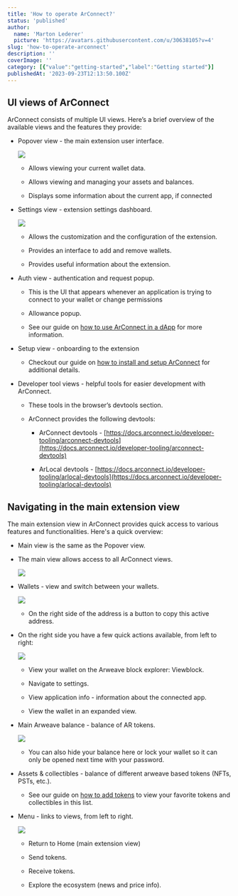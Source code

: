 ```yaml
---
title: 'How to operate ArConnect?'
status: 'published'
author:
  name: 'Marton Lederer'
  picture: 'https://avatars.githubusercontent.com/u/30638105?v=4'
slug: 'how-to-operate-arconnect'
description: ''
coverImage: ''
category: [{"value":"getting-started","label":"Getting started"}]
publishedAt: '2023-09-23T12:13:50.100Z'
---
```


## UI views of ArConnect



ArConnect consists of multiple UI views. Here’s a brief overview of the available views and the features they provide:

- Popover view - the main extension user interface.

    ![](/images/screen-shot-2024-03-28-at-2.35.04-pm-EzMz.png)

    - Allows viewing your current wallet data.

    - Allows viewing and managing your assets and balances.

    - Displays some information about the current app, if connected

    <!-- -->

- Settings view - extension settings dashboard.

    ![](/images/screen-shot-2024-03-28-at-2.35.28-pm-YxNj.png)

    - Allows the customization and the configuration of the extension.

    - Provides an interface to add and remove wallets.

    - Provides useful information about the extension.

    <!-- -->

- Auth view - authentication and request popup.

    - This is the UI that appears whenever an application is trying to connect to your wallet or change permissions

    - Allowance popup.

    - See our guide on [how to use ArConnect in a dApp](https://www.arconnect.io/help/article/how-to-use-arconnect-with-a-dapp) for more information.

    <!-- -->

- Setup view - onboarding to the extension

    - Checkout our guide on [how to install and setup ArConnect](https://www.arconnect.io/help/article/how-to-install-and-setup-arconnect) for additional details.

    <!-- -->

- Developer tool views - helpful tools for easier development with ArConnect.

    - These tools in the browser’s devtools section.

    - ArConnect provides the following devtools:

        - ArConnect devtools - [https://docs.arconnect.io/developer-tooling/arconnect-devtools](https://docs.arconnect.io/developer-tooling/arconnect-devtools)

        - ArLocal devtools - [https://docs.arconnect.io/developer-tooling/arlocal-devtools](https://docs.arconnect.io/developer-tooling/arlocal-devtools)

        <!-- -->

    <!-- -->

## Navigating in the main extension view

The main extension view in ArConnect provides quick access to various features and functionalities. Here's a quick overview:

- Main view is the same as the Popover view.

- The main view allows access to all ArConnect views.

    ![](blob:https://www.arconnect.io/553bcda1-9928-46d5-88d4-bec244d92eda)

- Wallets - view and switch between your wallets.

    ![](/images/screen-shot-2024-03-28-at-2.40.17-pm-E4OD.png)

    - On the right side of the address is a button to copy this active address.

    <!-- -->

- On the right side you have a few quick actions available, from left to right:

    ![](/images/screen-shot-2024-03-28-at-2.40.41-pm-I0MD.png)

    - View your wallet on the Arweave block explorer: Viewblock.

    - Navigate to settings.

    - View application info - information about the connected app.

    - View the wallet in an expanded view.

    <!-- -->

- Main Arweave balance - balance of AR tokens.

    ![](/images/screen-shot-2024-03-28-at-2.41.00-pm-gzNz.png)

    - You can also hide your balance here or lock your wallet so it can only be opened next time with your password.

    <!-- -->

- Assets & collectibles - balance of different arweave based tokens (NFTs, PSTs, etc.).

    - See our guide on [how to add tokens](https://www.notion.so/6a932c59849040e2a56bebf579d38759?pvs=21) to view your favorite tokens and collectibles in this list.

    <!-- -->

- Menu - links to views, from left to right.

    ![](/images/screen-shot-2024-03-28-at-2.46.38-pm-Q0OT.png)

    - Return to Home (main extension view)

    - Send tokens.

    - Receive tokens.

    - Explore the ecosystem (news and price info).

    <!-- -->

